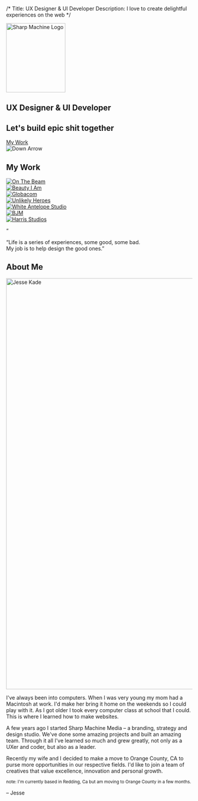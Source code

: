/*
Title: UX Designer &amp; UI Developer
Description: I love to create delightful experiences on the web
*/

<!-- jumbotron -->
<section class="jumbotron text-center">
	<img src="themes/smm/img/logo_no_name.svg" class="logo" alt="Sharp Machine Logo" width="160px" height="187px">
	<h1 class="title">UX Designer <span class="ampersand">&amp;</span> UI Developer</h1>
	<h2 class="hidden-xs">Let's build epic shit together</h2>
	<div class="jumbo-call">
		<a href="#work" class="btn btn-cream btn-lg" role="button">My Work</a>
	</div>
	<div class="down-arrow"><img src="themes/smm/img/down-arrow.svg" alt="Down Arrow"></div>
</section>

<!-- My Work -->
<div id="work" class="anchor"></div>
<section id="work">
	<div class="container">
		<h2 class="headline text-center">My Work</h2>
		<div class="row">
			<div class="col-sm-6 col-md-3 work-piece">
				<a href="work/on-the-beam">
					<img src="themes/smm/img/project-assets/otb/otb-sm.jpg" class="img-responsive" alt="On The Beam">
				</a>
			</div>
			<div class="col-sm-6 col-md-3 work-piece">
				<a href="work/beauty-i-am">
					<img src="themes/smm/img/project-assets/bia/bia-sm.jpg" class="img-responsive" alt="Beauty I Am">
				</a>
			</div>
			<div class="col-sm-6 col-md-3 work-piece">
				<a href="work/globacom">
					<img src="themes/smm/img/project-assets/globacom/globacom-sm.jpg" class="img-responsive" alt="Globacom">
				</a>
			</div>
			<div class="col-sm-6 col-md-3 work-piece">
				<a href="work/unlikely-heroes">
					<img src="themes/smm/img/project-assets/uh/uh-sm.jpg" class="img-responsive" alt="Unlikely Heroes">
				</a>
			</div>
			<div class="col-sm-6 col-md-3 work-piece">
				<a href="work/white-antelope">
					<img src="themes/smm/img/project-assets/was/was-sm.jpg" class="img-responsive" alt="White Antelope Studio">
				</a>
			</div>
			<div class="col-sm-6 col-md-3 work-piece">
				<a href="work/bjm">
					<img src="themes/smm/img/project-assets/bjm/bjm-sm.jpg" class="img-responsive" alt="BJM">
				</a>
			</div>
			<div class="col-sm-6 col-md-3 work-piece hidden">
				<a href="work/harris-studios">
					<img src="themes/smm/img/project-assets/harris-studios/harris-sm.jpg" class="img-responsive" alt="Harris Studios">
				</a>
			</div>
		</div>
	</div>
</section>

<!-- Belief #1 -->
<div class="well well-lg">
	<div class="diamond">
		<div class="diamond-border">
			<p>&#8220;</p>
		</div>
	</div>
	<div class="container">
		<p class="lead">&#8220;Life is a series of experiences, some good, some bad. <br>My job is to help design the good ones.&#8221;</p>
		<div class="accent"></div>
	</div>
</div>

<!-- About Me -->
<div id="about-me" class="anchor"></div>
<section id="me">
	<div class="container">
		<h2 class="headline text-center">About Me</h2>
		<div class="row">
			<div class="col-md-4 col-md-offset-1">
				<img src="themes/smm/img/jesse.jpg" class="img-responsive" alt="Jesse Kade" width="1110" height="1110">
			</div>
			<div class="col-sm-6">
				<p>I've always been into computers. When I was very young my mom had a Macintosh at work. I'd make her bring it home on the weekends so I could play with it. As I got older I took every computer class at school that I could. This is where I learned how to make websites.</p>
				<p>A few years ago I started Sharp Machine Media – a branding, strategy and design studio. We've done some amazing projects and built an amazing team. Through it all I've learned so much and grew greatly, not only as a UXer and coder, but also as a leader.</p>
				<p>Recently my wife and I decided to make a move to Orange County, CA to purse more opportunities in our respective fields. I'd like to join a team of creatives that value excellence, innovation and personal growth.</p>
				<p><small>note: I'm currently based in Redding, Ca but am moving to Orange County in a few months.</small></p>
				<p>– Jesse</p>
			</div>
		</div>
	</div>
</section>
